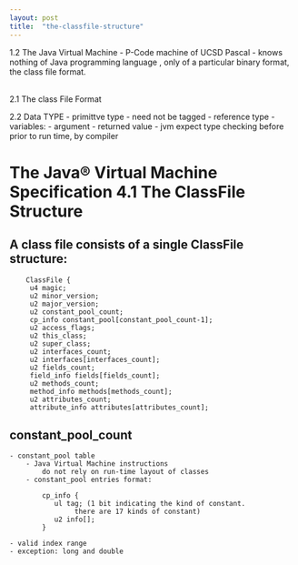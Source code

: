 ```yaml
---
layout: post
title:  "the-classfile-structure"
---
```

1.2 The Java Virtual Machine
	- P-Code machine of UCSD Pascal
	- knows nothing of Java programming language , only of a particular binary format, the class file format. 
	 
<br/>
2.1 The class File Format
<br/>

2.2 Data TYPE
	- primittve type 
		- need not be tagged 
	- reference type
	- variables: 
	- argument
	- returned value
	- jvm expect type checking before prior to run time, by compiler
	
	
# The Java® Virtual Machine Specification 4.1 The ClassFile Structure

## A class file consists of a single ClassFile structure:
```
	ClassFile {
	 u4 magic;
	 u2 minor_version;
	 u2 major_version;
	 u2 constant_pool_count;
	 cp_info constant_pool[constant_pool_count-1];
	 u2 access_flags;
	 u2 this_class;
	 u2 super_class;
	 u2 interfaces_count;
	 u2 interfaces[interfaces_count];
	 u2 fields_count;
	 field_info fields[fields_count];
	 u2 methods_count;
	 method_info methods[methods_count];
	 u2 attributes_count;
	 attribute_info attributes[attributes_count];
 ```

## constant_pool_count
	- constant_pool table 
		- Java Virtual Machine instructions 
			do not rely on run-time layout of classes		
		- constant_pool entries format:
		
			cp_info {
			   ul tag; (1 bit indicating the kind of constant. 
					there are 17 kinds of constant)
			   u2 info[];
			}
			
	- valid index range
	- exception: long and double

<br/>	
